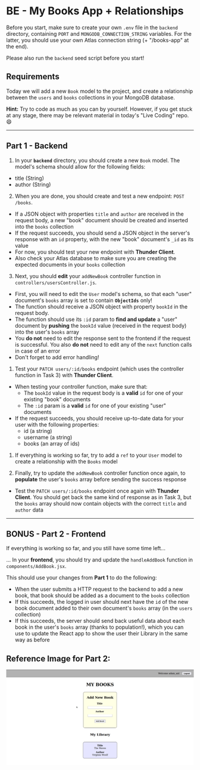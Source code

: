 # BE - My Books App + Relationships

Before you start, make sure to create your own `.env` file in the `backend` directory, containing `PORT` and `MONGODB_CONNECTION_STRING` variables. For the latter, you should use your own Atlas connection string (+ "/books-app" at the end).

Please also run the `backend` seed script before you start!

## Requirements

Today we will add a new `Book` model to the project, and create a relationship between the `users` and `books` collections in your MongoDB database.

**Hint:** Try to code as much as you can by yourself. However, if you get stuck at any stage, there may be relevant material in today's "Live Coding" repo. :smile:

---

## Part 1 - Backend

1. In your **`backend`** directory, you should create a new `Book` model. The model's schema should allow for the following fields:

- title (String)
- author (String)

2. When you are done, you should create and test a new endpoint: `POST /books`.
- If a JSON object with properties `title` and `author` are received in the request body, a new "book" document should be created and inserted into the `books` collection
- If the request succeeds, you should send a JSON object in the server's response with an `id` property, with the new "book" document's `_id` as its value
- For now, you should test your new endpoint with **Thunder Client**. 
- Also check your Atlas database to make sure you are creating the expected documents in your `books` collection

3. Next, you should **edit** your `addNewBook` controller function in `controllers/usersController.js`. 
- First, you will need to edit the `User` model's schema, so that each "user" document's `books` array is set to contain **`ObjectIds`** only!
- The function should receive a JSON object with property `bookId` in the request body.
- The function should use its `:id` param to **find and update** a "user" document by **pushing** the `bookId` value (received in the request body) into the user's `books` array
- You **do not** need to edit the response sent to the frontend if the request is successful. You also **do not** need to edit any of the `next` function calls in case of an error
- Don't forget to add error handling!

1. Test your `PATCH users/:id/books` endpoint (which uses the controller function in Task 3) with **Thunder Client**. 
- When testing your controller function, make sure that: 
  - The `bookId` value in the request body is a **valid** `id` for one of your existing "book" documents
  - The `:id` param is a **valid** `id` for one of your existing "user" documents
- If the request succeeds, you should receive up-to-date data for your user with the following properties:
  - id (a string)
  - username (a string)
  - books (an array of ids)

1. If everything is working so far, try to add a `ref` to your `User` model to create a relationship with the `Books` model

2. Finally, try to update the `addNewBook` controller function once again, to **populate** the user's `books` array before sending the success response
- Test the `PATCH users/:id/books` endpoint once again with **Thunder Client**. You should get back the same kind of response as in Task 3, but the `books` array should now contain objects with the correct `title` and `author` data

---

## BONUS - Part 2 - Frontend

If everything is working so far, and you still have some time left...

... In your **frontend**, you should try and update the `handleAddBook` function in `components/AddBook.jsx`.

This should use your changes from **Part 1** to do the following:
- When the user submits a HTTP request to the backend to add a new book, that book should be added as a document to the `books` collection
- If this succeeds, the logged in user should next have the `id` of the new book document added to their own document's `books` array (in the `users` collection)
- If this succeeds, the server should send back useful data about each book in the user's `books` array (thanks to population!), which you can use to update the React app to show the user their Library in the same way as before

## Reference Image for Part 2:

![Add To Do](assets/images/add_book.gif)